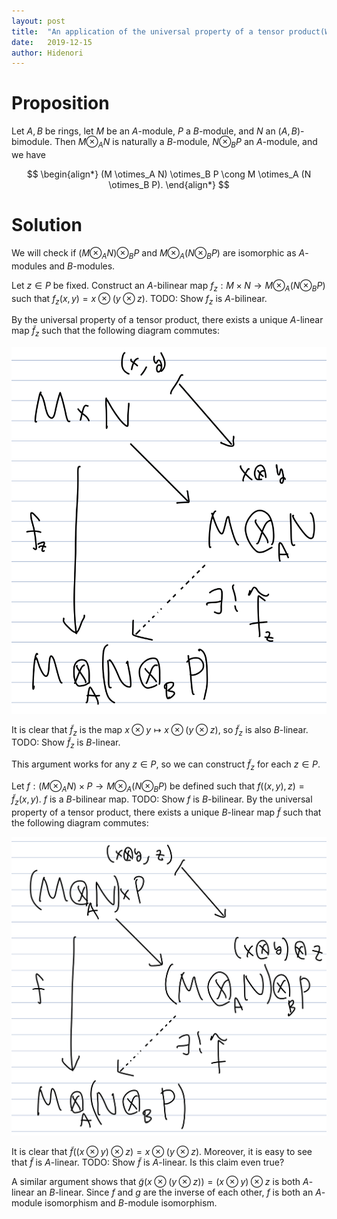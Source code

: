 ```yaml
---
layout: post
title:  "An application of the universal property of a tensor product(WIP)"
date:   2019-12-15
author: Hidenori
---
```


# Proposition
Let $A, B$ be rings, let $M$ be an $A$-module, $P$ a $B$-module, and $N$ an $(A, B)$-bimodule.
Then $M \otimes_A N$ is naturally a $B$-module, $N \otimes_B P$ an $A$-module, and we have

$$
\begin{align*}
  (M \otimes_A N) \otimes_B P \cong M \otimes_A (N \otimes_B P).
\end{align*}
$$

# Solution
We will check if $(M \otimes_A N) \otimes_B P$ and $M \otimes_A (N \otimes_B P)$ are isomorphic as $A$-modules and $B$-modules.

Let $z \in P$ be fixed.
Construct an $A$-bilinear map $f_z: M \times N \rightarrow M \otimes_A (N \otimes_B P)$ such that $f_z(x, y) = x \otimes (y \otimes z)$.
TODO: Show $f_z$ is $A$-bilinear.

By the universal property of a tensor product, there exists a unique $A$-linear map $\tilde{f}_z$ such that the following diagram commutes:

![Universal Property 1](/assets/atiyah/chapter2/in-text-exercise-2-15-1.jpeg)

It is clear that $\tilde{f}_z$ is the map $x \otimes y \mapsto x \otimes (y \otimes z)$, so $\tilde{f}_z$ is also $B$-linear.
TODO: Show $\tilde{f}_z$ is $B$-linear.

This argument works for any $z \in P$, so we can construct $\tilde{f}_z$ for each $z \in P$.

Let $f: (M \otimes_A N) \times P \rightarrow M \otimes_A (N \otimes_B P)$ be defined such that $f((x, y), z) = \tilde{f}_z(x, y)$.
$f$ is a $B$-bilinear map.
TODO: Show $f$ is $B$-bilinear.
By the universal property of a tensor product, there exists a unique $B$-linear map $\tilde{f}$ such that the following diagram commutes:

![Universal Property 2](/assets/atiyah/chapter2/in-text-exercise-2-15-2.jpeg)

It is clear that $\tilde{f}((x \otimes y) \otimes z) = x \otimes (y \otimes z)$.
Moreover, it is easy to see that $\tilde{f}$ is $A$-linear.
TODO: Show $\tilde{f}$ is $A$-linear. Is this claim even true?

A similar argument shows that $\tilde{g}(x \otimes (y \otimes z)) = (x \otimes y) \otimes z$ is both $A$-linear an $B$-linear.
Since $f$ and $g$ are the inverse of each other, $f$ is both an $A$-module isomorphism and $B$-module isomorphism.
